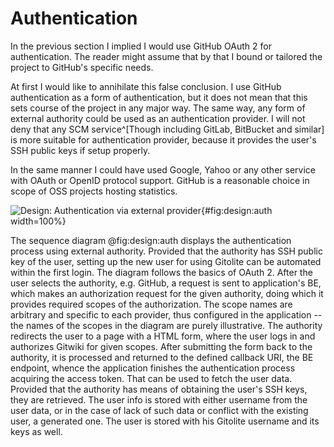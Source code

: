 # Authentication

In the previous section I implied I would use GitHub OAuth 2 for authentication.
The reader might assume that by that I bound or tailored the project to GitHub's specific needs.

At first I would like to annihilate this false conclusion.
I use GitHub authentication as a form of authentication, but it does not mean that this sets course of the project in any major way.
The same way, any form of external authority could be used as an authentication provider.
I will not deny that any SCM service^[Though including GitLab, BitBucket and similar] is more suitable for authentication provider, because it provides the user's SSH public keys if setup properly.

In the same manner I could have used Google, Yahoo or any other service with OAuth or OpenID protocol support.
GitHub is a reasonable choice in scope of OSS projects hosting statistics.

![Design: Authentication via external provider](./src/assets/diagram/login){#fig:design:auth width=100%}


The sequence diagram @fig:design:auth displays the authentication process using external authority.
Provided that the authority has SSH public key of the user, setting up the new user for using Gitolite can be automated within the first login.
The diagram follows the basics of OAuth 2.
After the user selects the authority, e.g. GitHub, a request is sent to application's BE, which makes an authorization request for the given authority, doing which it provides required scopes of the authorization.
The scope names are arbitrary and specific to each provider, thus configured in the application -- the names of the scopes in the diagram are purely illustrative.
The authority redirects the user to a page with a HTML form, where the user logs in and authorizes Gitwiki for given scopes.
After submitting the form back to the authority, it is processed and returned to the defined callback URI, the BE endpoint, whence the application finishes the authentication process acquiring the access token.
That can be used to fetch the user data.
Provided that the authority has means of obtaining the user's SSH keys, they are retrieved.
The user info is stored with either username from the user data, or in the case of lack of such data or conflict with the existing user, a generated one.
The user is stored with his Gitolite username and its keys as well.